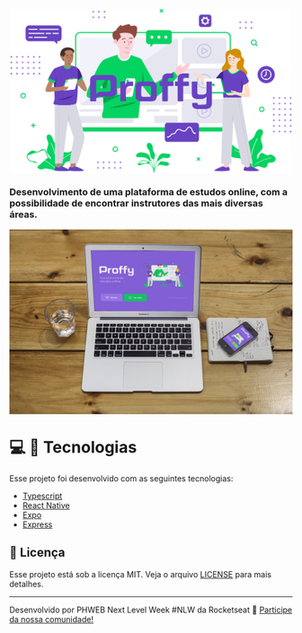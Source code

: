 <p align="center">
   <img src="https://github.com/phweb/Proffy-React/blob/master/.github/logo-proffy.png" alt="Proffy" width="500px" align="center" />
</p>


### Desenvolvimento de uma plataforma de estudos online, com a possibilidade de encontrar instrutores das mais diversas áreas.
<div style="display: flex; flex-direction: 'row'; align-items: 'center';">
   <img src="https://github.com/phweb/Proffy-React/blob/master/.github/projeto-proffy.jpg" width="800px">
</div>

# :computer: 🚀 Tecnologias
Esse projeto foi desenvolvido com as seguintes tecnologias:
<ul>
  <li><a href="https://www.typescriptlang.org/">Typescript</a></li>
  <li><a href="https://reactnative.dev/">React Native</a></li>
  <li><a href="https://expo.io/">Expo</a></li>
  <li><a href="https://expressjs.com/en/api.html#express">Express</a></li>
</ul>

## :memo: Licença

Esse projeto está sob a licença MIT. Veja o arquivo [LICENSE](LICENSE.md) para mais detalhes.

---

Desenvolvido por PHWEB Next Level Week #NLW da Rocketseat :wave: [Participe da nossa comunidade!](https://discordapp.com/invite/gCRAFhc)



